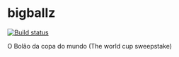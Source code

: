 bigballz
========

[![Build status](https://ci.appveyor.com/api/projects/status/mcj5n4l1565mtyau)](https://ci.appveyor.com/project/olavopeixoto/bigballz)

O Bolão da copa do mundo (The world cup sweepstake)
